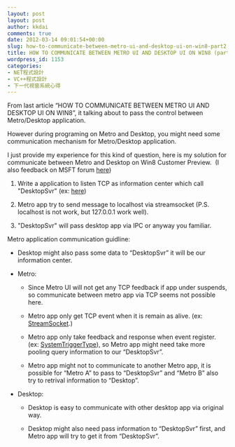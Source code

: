 ```yaml
---
layout: post
layout: post
author: kkdai
comments: true
date: 2012-03-14 09:01:54+00:00
slug: how-to-communicate-between-metro-ui-and-desktop-ui-on-win8-part2
title: HOW TO COMMUNICATE BETWEEN METRO UI AND DESKTOP UI ON WIN8 (part2)
wordpress_id: 1153
categories:
- NET程式設計
- VC++程式設計
- 下一代視窗系統心得
---
```


From last article “HOW TO COMMUNICATE BETWEEN METRO UI AND DESKTOP UI ON WIN8”, it talking about to pass the control between Metro/Desktop application.

However during programing on Metro and Desktop, you might need some communication mechanism for Metro/Desktop application.

I just provide my experience for this kind of question, here is my solution for communicate between Metro and Desktop on Win8 Customer Preview.  (I also feedback on MSFT forum [here](http://social.msdn.microsoft.com/Forums/eu/winappswithnativecode/thread/41601dad-da3f-419e-91a6-e17467802926))



	
  1. Write a application to listen TCP as information center which call "DesktopSvr" (ex: [here](http://www.codeproject.com/Articles/1608/Asynchronous-socket-communication))

	
  2. Metro app try to send message to localhost via streamsocket (P.S. localhost is not work, but 127.0.0.1 work well).

	
  3. "DesktopSvr" will pass desktop app via IPC or anyway you familiar.


Metro application communication guidline:

	
  * Desktop might also pass some data to “DesktopSvr” it will be our information center.

	
  * Metro:

	
    * Since Metro UI will not get any TCP feedback if app under suspends, so communicate between metro app via TCP seems not possible here.

	
    * Metro app only get TCP event when it is remain as alive. (ex: [StreamSocket](http://code.msdn.microsoft.com/StreamSocket-Sample-8c573931).)

	
    * Metro app only take feedback and response when event register. (ex: [SystemTriggerType](http://msdn.microsoft.com/en-us/library/windows/apps/windows.applicationmodel.background.systemtriggertype.aspx)), so Metro app might need take more pooling query information to our “DesktopSvr”.

	
    * Metro app might not to communicate to another Metro app, it is possible for “Metro A” to pass to “DesktopSvr” and “Metro B” also try to retrival information to “Desktop”.




	
  * Desktop:

	
    * Desktop is easy to communicate with other desktop app via original way.

	
    * Desktop might also need pass information to “DesktopSvr” first, and Metro app will try to get it from “DesktopSvr”.





